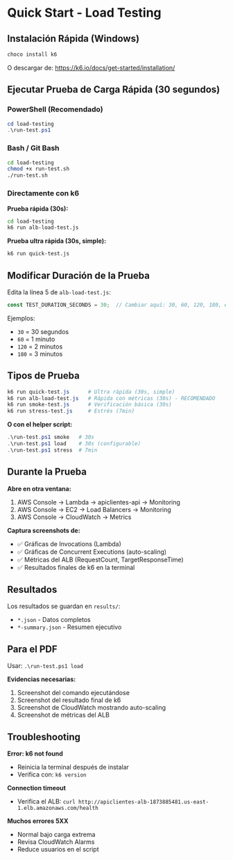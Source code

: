 # Quick Start - Load Testing

## Instalación Rápida (Windows)

```powershell
choco install k6
```

O descargar de: https://k6.io/docs/get-started/installation/

## Ejecutar Prueba de Carga Rápida (30 segundos)

### PowerShell (Recomendado)
```powershell
cd load-testing
.\run-test.ps1
```

### Bash / Git Bash
```bash
cd load-testing
chmod +x run-test.sh
./run-test.sh
```

### Directamente con k6

**Prueba rápida (30s):**
```bash
cd load-testing
k6 run alb-load-test.js
```

**Prueba ultra rápida (30s, simple):**
```bash
k6 run quick-test.js
```

## Modificar Duración de la Prueba

Edita la línea 5 de `alb-load-test.js`:

```javascript
const TEST_DURATION_SECONDS = 30;  // Cambiar aquí: 30, 60, 120, 180, etc.
```

Ejemplos:
- `30` = 30 segundos
- `60` = 1 minuto
- `120` = 2 minutos
- `180` = 3 minutos

## Tipos de Prueba

```powershell
k6 run quick-test.js      # Ultra rápida (30s, simple)
k6 run alb-load-test.js   # Rápida con métricas (30s) - RECOMENDADO
k6 run smoke-test.js      # Verificación básica (30s)
k6 run stress-test.js     # Estrés (7min)
```

**O con el helper script:**
```powershell
.\run-test.ps1 smoke   # 30s
.\run-test.ps1 load    # 30s (configurable)
.\run-test.ps1 stress  # 7min
```

## Durante la Prueba

**Abre en otra ventana:**
1. AWS Console → Lambda → apiclientes-api → Monitoring
2. AWS Console → EC2 → Load Balancers → Monitoring
3. AWS Console → CloudWatch → Metrics

**Captura screenshots de:**
- ✅ Gráficas de Invocations (Lambda)
- ✅ Gráficas de Concurrent Executions (auto-scaling)
- ✅ Métricas del ALB (RequestCount, TargetResponseTime)
- ✅ Resultados finales de k6 en la terminal

## Resultados

Los resultados se guardan en `results/`:
- `*.json` - Datos completos
- `*-summary.json` - Resumen ejecutivo

## Para el PDF

Usar: `.\run-test.ps1 load`

**Evidencias necesarias:**
1. Screenshot del comando ejecutándose
2. Screenshot del resultado final de k6
3. Screenshot de CloudWatch mostrando auto-scaling
4. Screenshot de métricas del ALB

## Troubleshooting

**Error: k6 not found**
- Reinicia la terminal después de instalar
- Verifica con: `k6 version`

**Connection timeout**
- Verifica el ALB: `curl http://apiclientes-alb-1873885481.us-east-1.elb.amazonaws.com/health`

**Muchos errores 5XX**
- Normal bajo carga extrema
- Revisa CloudWatch Alarms
- Reduce usuarios en el script
